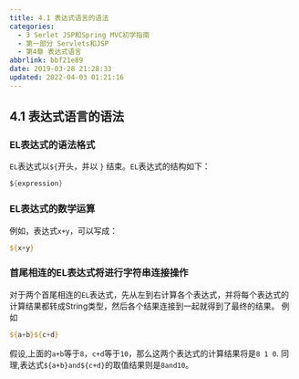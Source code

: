 ```yaml
---
title: 4.1 表达式语言的语法
categories: 
  - 3 Serlet JSP和Spring MVC初学指南
  - 第一部分 Servlets和JSP
  - 第4章 表达式语言
abbrlink: bbf21e89
date: 2019-03-28 21:28:33
updated: 2022-04-03 01:21:16
---
```

## 4.1 表达式语言的语法 ##
### EL表达式的语法格式 ###
`EL`表达式以`${`开头，并以 `}` 结束。`EL`表达式的结构如下：
```java
${expression}
```
### EL表达式的数学运算 ###
例如，表达式`x+y`，可以写成：
```jsp
${x+y}
```
### 首尾相连的EL表达式将进行字符串连接操作 ###
对于两个首尾相连的`EL`表达式，先从左到右计算各个表达式，并将每个表达式的计算结果都转成String类型，然后各个结果连接到一起就得到了最终的结果。
例如
```jsp
${a+b}${c+d}
```
假设,上面的`a+b`等于`8`，`c+d`等于`10`，那么这两个表达式的计算结果将是`8 1 0`.
同理,表达式`${a+b}and${c+d}`的取值结果则是`8and10`。

